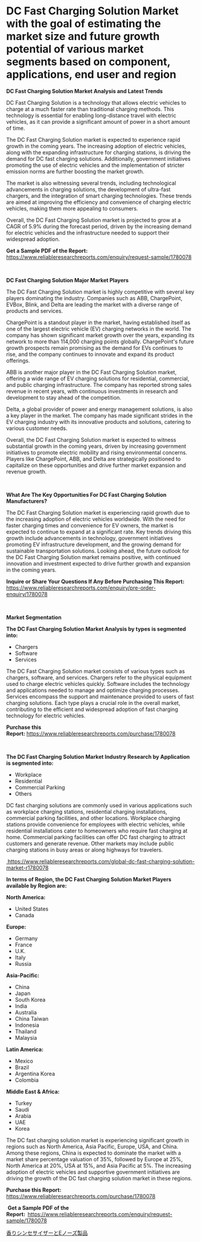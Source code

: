 <p><h1>DC Fast Charging Solution Market with the goal of estimating the market size and future growth potential of various market segments based on component, applications, end user and region</h1></p><p><strong>DC Fast Charging Solution Market Analysis and Latest Trends</strong></p>
<p><p>DC Fast Charging Solution is a technology that allows electric vehicles to charge at a much faster rate than traditional charging methods. This technology is essential for enabling long-distance travel with electric vehicles, as it can provide a significant amount of power in a short amount of time.</p><p>The DC Fast Charging Solution market is expected to experience rapid growth in the coming years. The increasing adoption of electric vehicles, along with the expanding infrastructure for charging stations, is driving the demand for DC fast charging solutions. Additionally, government initiatives promoting the use of electric vehicles and the implementation of stricter emission norms are further boosting the market growth.</p><p>The market is also witnessing several trends, including technological advancements in charging solutions, the development of ultra-fast chargers, and the integration of smart charging technologies. These trends are aimed at improving the efficiency and convenience of charging electric vehicles, making them more appealing to consumers.</p><p>Overall, the DC Fast Charging Solution market is projected to grow at a CAGR of 5.9% during the forecast period, driven by the increasing demand for electric vehicles and the infrastructure needed to support their widespread adoption.</p></p>
<p><strong>Get a Sample PDF of the Report:&nbsp;</strong> <a href="https://www.reliableresearchreports.com/enquiry/request-sample/1780078">https://www.reliableresearchreports.com/enquiry/request-sample/1780078</a></p>
<p>&nbsp;</p>
<p><strong>DC Fast Charging Solution Major Market Players</strong></p>
<p><p>The DC Fast Charging Solution market is highly competitive with several key players dominating the industry. Companies such as ABB, ChargePoint, EVBox, Blink, and Delta are leading the market with a diverse range of products and services.</p><p>ChargePoint is a standout player in the market, having established itself as one of the largest electric vehicle (EV) charging networks in the world. The company has shown significant market growth over the years, expanding its network to more than 114,000 charging points globally. ChargePoint's future growth prospects remain promising as the demand for EVs continues to rise, and the company continues to innovate and expand its product offerings.</p><p>ABB is another major player in the DC Fast Charging Solution market, offering a wide range of EV charging solutions for residential, commercial, and public charging infrastructure. The company has reported strong sales revenue in recent years, with continuous investments in research and development to stay ahead of the competition.</p><p>Delta, a global provider of power and energy management solutions, is also a key player in the market. The company has made significant strides in the EV charging industry with its innovative products and solutions, catering to various customer needs.</p><p>Overall, the DC Fast Charging Solution market is expected to witness substantial growth in the coming years, driven by increasing government initiatives to promote electric mobility and rising environmental concerns. Players like ChargePoint, ABB, and Delta are strategically positioned to capitalize on these opportunities and drive further market expansion and revenue growth.</p></p>
<p>&nbsp;</p>
<p><strong>What Are The Key Opportunities For DC Fast Charging Solution Manufacturers?</strong></p>
<p><p>The DC Fast Charging Solution market is experiencing rapid growth due to the increasing adoption of electric vehicles worldwide. With the need for faster charging times and convenience for EV owners, the market is expected to continue to expand at a significant rate. Key trends driving this growth include advancements in technology, government initiatives promoting EV infrastructure development, and the growing demand for sustainable transportation solutions. Looking ahead, the future outlook for the DC Fast Charging Solution market remains positive, with continued innovation and investment expected to drive further growth and expansion in the coming years.</p></p>
<p><strong>Inquire or Share Your Questions If Any Before Purchasing This Report:</strong> <a href="https://www.reliableresearchreports.com/enquiry/pre-order-enquiry/1780078">https://www.reliableresearchreports.com/enquiry/pre-order-enquiry/1780078</a></p>
<p>&nbsp;</p>
<p><strong>Market Segmentation</strong></p>
<p><strong>The DC Fast Charging Solution Market Analysis by types is segmented into:</strong></p>
<p><ul><li>Chargers</li><li>Software</li><li>Services</li></ul></p>
<p><p>The DC Fast Charging Solution market consists of various types such as chargers, software, and services. Chargers refer to the physical equipment used to charge electric vehicles quickly. Software includes the technology and applications needed to manage and optimize charging processes. Services encompass the support and maintenance provided to users of fast charging solutions. Each type plays a crucial role in the overall market, contributing to the efficient and widespread adoption of fast charging technology for electric vehicles.</p></p>
<p><strong>Purchase this Report:&nbsp;</strong><a href="https://www.reliableresearchreports.com/purchase/1780078">https://www.reliableresearchreports.com/purchase/1780078</a></p>
<p>&nbsp;</p>
<p><strong>The DC Fast Charging Solution Market Industry Research by Application is segmented into:</strong></p>
<p><ul><li>Workplace</li><li>Residential</li><li>Commercial Parking</li><li>Others</li></ul></p>
<p><p>DC fast charging solutions are commonly used in various applications such as workplace charging stations, residential charging installations, commercial parking facilities, and other locations. Workplace charging stations provide convenience for employees with electric vehicles, while residential installations cater to homeowners who require fast charging at home. Commercial parking facilities can offer DC fast charging to attract customers and generate revenue. Other markets may include public charging stations in busy areas or along highways for travelers.</p></p>
<p><a href="https://www.reliableresearchreports.com/global-dc-fast-charging-solution-market-r1780078">&nbsp;https://www.reliableresearchreports.com/global-dc-fast-charging-solution-market-r1780078</a></p>
<p><strong>In terms of Region, the DC Fast Charging Solution Market Players available by Region are:</strong></p>
<p>
    <p> <strong> North America: </strong>
        <ul>
            <li>United States</li>
            <li>Canada</li>
        </ul>
        </p> 
    <p> <strong> Europe: </strong>
        <ul>
            <li>Germany</li>
            <li>France</li>
            <li>U.K.</li>
            <li>Italy</li>
            <li>Russia</li>
        </ul>
        </p> 
    <p> <strong> Asia-Pacific: </strong>
        <ul>
            <li>China</li>
            <li>Japan</li>
            <li>South Korea</li>
            <li>India</li>
            <li>Australia</li>
            <li>China Taiwan</li>
            <li>Indonesia</li>
            <li>Thailand</li>
            <li>Malaysia</li>
        </ul>
        </p> 
    <p> <strong> Latin America: </strong>
        <ul>
            <li>Mexico</li>
            <li>Brazil</li>
            <li>Argentina Korea</li>
            <li>Colombia</li>
        </ul>
        </p> 
    <p> <strong> Middle East & Africa: </strong>
        <ul>
            <li>Turkey</li>
            <li>Saudi</li>
            <li>Arabia</li>
            <li>UAE</li>
            <li>Korea</li>
        </ul>
    </p>
    </p>
<p><p>The DC fast charging solution market is experiencing significant growth in regions such as North America, Asia Pacific, Europe, USA, and China. Among these regions, China is expected to dominate the market with a market share percentage valuation of 35%, followed by Europe at 25%, North America at 20%, USA at 15%, and Asia Pacific at 5%. The increasing adoption of electric vehicles and supportive government initiatives are driving the growth of the DC fast charging solution market in these regions.</p></p>
<p><strong>Purchase this Report: </strong><a href="https://www.reliableresearchreports.com/purchase/1780078">https://www.reliableresearchreports.com/purchase/1780078</a></p>
<p>&nbsp;<strong>Get a Sample PDF of the Report:&nbsp;&nbsp;</strong><a href="https://www.reliableresearchreports.com/enquiry/request-sample/1780078">https://www.reliableresearchreports.com/enquiry/request-sample/1780078</a></p>
<p><strong></strong></p>
<p><p><a href="https://github.com/ycmtqqhvk3273/Market-Research-Report-List-3/blob/main/4765830127249.md">香りシンセサイザーとEノーズ製品</a></p></p>